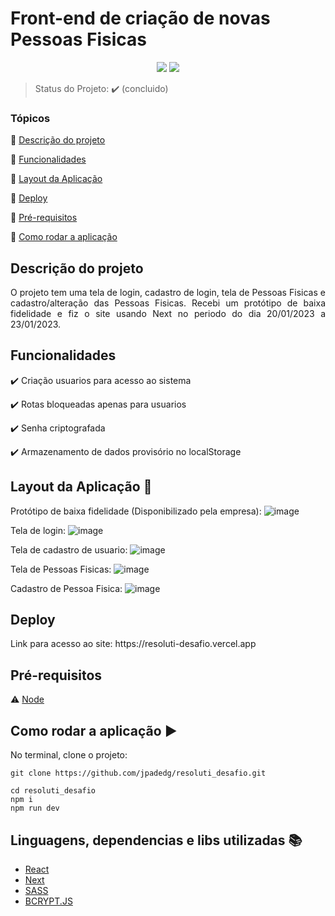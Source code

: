 <h1>Front-end de criação de novas Pessoas Fisicas</h1> 

<p align="center">
  <img src="https://img.shields.io/static/v1?label=next&message=framework&color=blue&style=for-the-badge&logo=NEXT"/>
  <img src="http://img.shields.io/static/v1?label=STATUS&message=CONCLUIDO&color=GREEN&style=for-the-badge"/>
</p>

> Status do Projeto: :heavy_check_mark: (concluido)

### Tópicos 

:small_blue_diamond: [Descrição do projeto](#descrição-do-projeto)

:small_blue_diamond: [Funcionalidades](#funcionalidades)

:small_blue_diamond: [Layout da Aplicação](#layout-da-aplicação-dash)

:small_blue_diamond: [Deploy](#deploy)

:small_blue_diamond: [Pré-requisitos](#pré-requisitos)

:small_blue_diamond: [Como rodar a aplicação](#como-rodar-a-aplicação-arrow_forward)


## Descrição do projeto 

<p align="justify">
 O projeto tem uma tela de login, cadastro de login, tela de Pessoas Fisicas e cadastro/alteração das Pessoas Fisicas.
 Recebi um protótipo de baixa fidelidade e fiz o site usando Next no periodo do dia 20/01/2023 a 23/01/2023. 
</p>


## Funcionalidades

:heavy_check_mark: Criação usuarios para acesso ao sistema

:heavy_check_mark: Rotas bloqueadas apenas para usuarios 

:heavy_check_mark: Senha criptografada

:heavy_check_mark: Armazenamento de dados provisório no localStorage

## Layout da Aplicação :dash:

Protótipo de baixa fidelidade (Disponibilizado pela empresa): 
![image](https://github.com/jpadedg/resoluti_desafio/assets/57507707/6bbf151d-5964-47bb-99e2-990cbb83e4fd)


Tela de login: 
![image](https://github.com/jpadedg/resoluti_desafio/assets/57507707/7512fca4-7d14-46eb-8939-9fddeb9db8b5)


Tela de cadastro de usuario:
![image](https://github.com/jpadedg/resoluti_desafio/assets/57507707/098d17af-34a6-4b22-9362-505c7e70468d)


Tela de Pessoas Fisicas: 
![image](https://github.com/jpadedg/resoluti_desafio/assets/57507707/93ac0229-d3d7-4aee-a14c-291a43d9f934)

Cadastro de Pessoa Fisica: 
![image](https://github.com/jpadedg/resoluti_desafio/assets/57507707/cbb6b886-4cfc-4e6a-8bab-22e0bbc2b419)

## Deploy 

<p align="justify">
 Link para acesso ao site: https://resoluti-desafio.vercel.app
</p>

## Pré-requisitos

:warning: [Node](https://nodejs.org/en/download/)


## Como rodar a aplicação :arrow_forward:

No terminal, clone o projeto: 

```
git clone https://github.com/jpadedg/resoluti_desafio.git
```

```
cd resoluti_desafio
npm i 
npm run dev
```


## Linguagens, dependencias e libs utilizadas :books:

- [React](https://pt-br.reactjs.org/docs/create-a-new-react-app.html)
- [Next](https://nextjs.org/docs)
- [SASS](https://sass-lang.com)
- [BCRYPT.JS](https://www.npmjs.com/package/bcryptjs)

